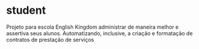 # student
Projeto para escola English Kingdom administrar de maneira melhor e assertiva seus alunos.  Automatizando, inclusive, a criação e formatação de contratos de prestação de serviços
